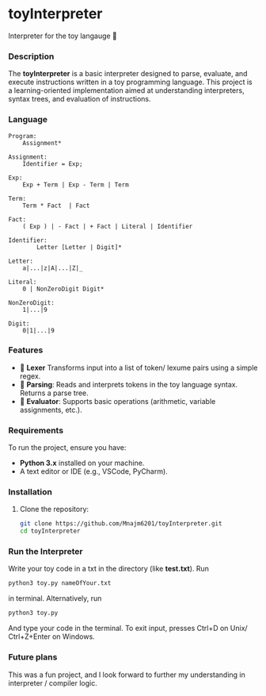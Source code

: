 # toyInterpreter
Interpreter for the toy langauge 🚀 

### Description  
The **toyInterpreter** is a basic interpreter designed to parse, evaluate, and execute instructions written in a toy programming language. This project is a learning-oriented implementation aimed at understanding interpreters, syntax trees, and evaluation of instructions.

### Language
```bnf
Program:
	Assignment*

Assignment:
	Identifier = Exp;

Exp: 
	Exp + Term | Exp - Term | Term

Term:
	Term * Fact  | Fact

Fact:
	( Exp ) | - Fact | + Fact | Literal | Identifier

Identifier:
     	Letter [Letter | Digit]*

Letter:
	a|...|z|A|...|Z|_

Literal:
	0 | NonZeroDigit Digit*
		
NonZeroDigit:
	1|...|9

Digit:
	0|1|...|9
```

### Features
- 🧩 **Lexer** Transforms input into a list of token/ lexume pairs using a simple regex.
- 🚀 **Parsing**: Reads and interprets tokens in the toy language syntax.  Returns a parse tree.
- 📝 **Evaluator**: Supports basic operations (arithmetic, variable assignments, etc.). 

### Requirements  
To run the project, ensure you have:  
- **Python 3.x** installed on your machine.  
- A text editor or IDE (e.g., VSCode, PyCharm).  

### Installation  
1. Clone the repository:  
   ```bash
   git clone https://github.com/Mnajm6201/toyInterpreter.git
   cd toyInterpreter

### Run the Interpreter
Write your toy code in a txt in the directory (like **test.txt**).
Run 
```bash
python3 toy.py nameOfYour.txt
```
in terminal.
Alternatively, run
```bash
python3 toy.py 
```
And type your code in the terminal. To exit input, presses Ctrl+D on Unix/ Ctrl+Z+Enter on Windows.

### Future plans
This was a fun project, and I look forward to further my understanding in interpreter / compiler logic.